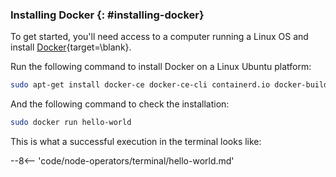 ### Installing Docker {: #installing-docker}

To get started, you'll need access to a computer running a Linux OS and install [Docker](https://docs.docker.com/desktop/setup/install/linux/){target=\blank}.

Run the following command to install Docker on a Linux Ubuntu platform:

```bash
sudo apt-get install docker-ce docker-ce-cli containerd.io docker-buildx-plugin docker-compose-plugin
```

And the following command to check the installation:

```bash
sudo docker run hello-world
```

This is what a successful execution in the terminal looks like:

--8<-- 'code/node-operators/terminal/hello-world.md'
